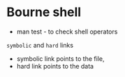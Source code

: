 # Bourne shell

- man test - to check shell operators

`symbolic` and `hard` links

- symbolic link points to the file,
- hard link points to the data

